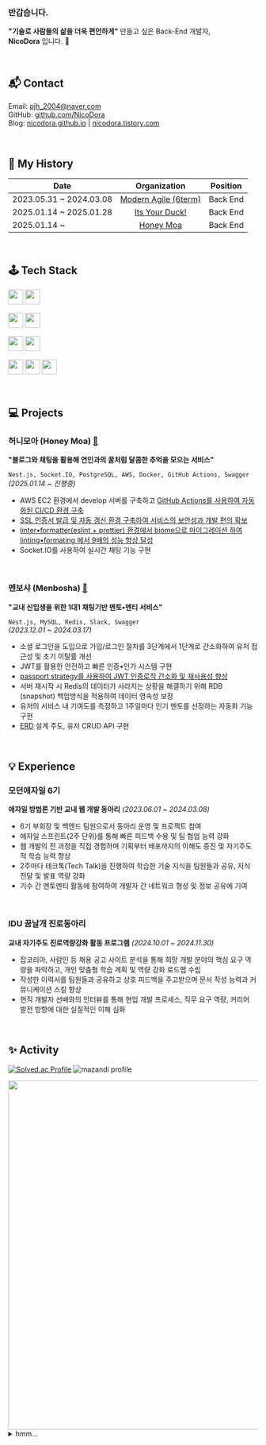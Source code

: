 ### 반갑습니다.

**"기술로 사람들의 삶을 더욱 편안하게"** 만들고 싶은 Back-End 개발자,\
**NicoDora** 입니다. 👋

<br>

## 📬 Contact

Email: pjh_2004@naver.com
<br>
GitHub: [github.com/NicoDora](https://github.com/NicoDora)
<br>
Blog: [nicodora.github.io](https://nicodora.github.io) | [nicodora.tistory.com](https://nicodora.tistory.com)

<br>

## 📖 My History

| Date                    |                             Organization                             | Position   |
| ----------------------- | :------------------------------------------------------------------: | ---------- |
| 2023.05.31 ~ 2024.03.08 |     [Modern Agile (6term)](https://github.com/modern-agile-team)     | Back End   |
| 2025.01.14 ~ 2025.01.28 | [Its Your Duck!](https://github.com/bokduck-bang/its-your-duck-back) | Back End   |
| 2025.01.14 ~            |              [Honey Moa](https://github.com/honey-moa)               | Back End   |

<br>

## 🕹️ Tech Stack

<a><img src="https://img.shields.io/badge/TypeScript-007ACC?style=for-the-badge&logo=typescript&logoColor=white" height="30"/></a> <a><img src="https://img.shields.io/badge/javascript-%23F7DF1E.svg?&style=for-the-badge&logo=javascript&logoColor=black" height="30"/></a>

<a><img src="https://img.shields.io/badge/NestJs-E0234E?style=for-the-badge&logo=NestJs&logoColor=white" height="30"/></a> <a><img src="https://img.shields.io/badge/Node.js-43853D?style=for-the-badge&logo=node.js&logoColor=white" height="30"/></a>

<a><img src="https://img.shields.io/badge/auth0-EB5424.svg?&style=for-the-badge&logo=auth0&logoColor=white" height="30"/></a> <a><img src="https://img.shields.io/badge/json%20web%20tokens-323330?style=for-the-badge&logo=json-web-tokens&logoColor=white" height="30"/></a>

<a><img src="https://img.shields.io/badge/mysql-4479A1?style=for-the-badge&logo=mysql&logoColor=white" height="30"/></a> <a><img src="https://img.shields.io/badge/PostgreSQL-316192?style=for-the-badge&logo=postgresql&logoColor=white" height="30"/></a> <a><img src="https://img.shields.io/badge/redis-%23DD0031.svg?&style=for-the-badge&logo=redis&logoColor=white" height="30"/></a>

<br>

## 💻 Projects

### 허니모아 (Honey Moa) [🔗](https://github.com/honey-moa/honey-moa-server)
**"블로그와 채팅을 활용해 연인과의 꿀처럼 달콤한 추억을 모으는 서비스"**

`Nest.js, Socket.IO, PostgreSQL, AWS, Docker, GitHub Actions, Swagger`\
*(2025.01.14 ~ 진행중)*

- AWS EC2 환경에서 develop 서버를 구축하고 [GitHub Actions를 사용하여 자동화된 CI/CD 환경 구축](https://nicodora.github.io/github/2025/03/18/GitHub-Actions%EB%A1%9C-CICD-%EA%B5%AC%EC%B6%95%ED%95%98%EA%B8%B0.html)
- [SSL 인증서 발급 및 자동 갱신 환경 구축하여 서비스의 보안성과 개발 편의 확보](https://nicodora.github.io/aws/2025/03/07/AWS-EC2%EC%97%90%EC%84%9C-Nginx%EC%99%80-Certbot%EC%9C%BC%EB%A1%9C-Lets-encrypt-SSL-%EC%9D%B8%EC%A6%9D%EC%84%9C-%EB%B0%9C%EA%B8%89%ED%95%98%EA%B8%B0.html)
- [linter•formatter(eslint + prettier) 환경에서 biome으로 마이그레이션 하여 linting•formating 에서 9배의 성능 향상 달성](https://nicodora.tistory.com/entry/Biome-Prettier%EB%B3%B4%EB%8B%A4-35%EB%B0%B0-%EB%8D%94-%EB%B9%A0%EB%A5%B4%EB%8B%A4%EB%8A%94-Biome%EC%9D%84-%EC%8D%A8%EB%B3%B4%EC%9E%90)
- Socket.IO를 사용하여 실시간 채팅 기능 구현

<br>

### 멘보샤 (Menbosha) [🔗](https://github.com/modern-agile-team/Menbosha-back)
**"교내 신입생을 위한 1대1 채팅기반 멘토•멘티 서비스"**

`Nest.js, MySQL, Redis, Slack, Swagger`\
*(2023.12.01 ~ 2024.03.17)*

- 소셜 로그인을 도입으로 가입/로그인 절차를 3단계에서 1단계로 간소화하여 유저 접근성 및 초기 이탈률 개선
- JWT를 활용한 안전하고 빠른 인증•인가 시스템 구현
- [passport strategy를 사용하여 JWT 인증로직 간소화 및 재사용성 향상](https://github.com/modern-agile-team/Menbosha-back/pull/240)
- 서버 재시작 시 Redis의 데이터가 사라지는 상황을 해결하기 위해 RDB (snapshot) 백업방식을 적용하여 데이터 영속성 보장
- 유저의 서비스 내 기여도를 측정하고 1주일마다 인기 멘토를 선정하는 자동화 기능 구현
- [ERD](https://private-user-images.githubusercontent.com/128793959/329941828-bc3d81e5-ed45-4954-ac45-b3fa2fb5e7c7.png?jwt=eyJhbGciOiJIUzI1NiIsInR5cCI6IkpXVCJ9.eyJpc3MiOiJnaXRodWIuY29tIiwiYXVkIjoicmF3LmdpdGh1YnVzZXJjb250ZW50LmNvbSIsImtleSI6ImtleTUiLCJleHAiOjE3NDg1MzIyNzQsIm5iZiI6MTc0ODUzMTk3NCwicGF0aCI6Ii8xMjg3OTM5NTkvMzI5OTQxODI4LWJjM2Q4MWU1LWVkNDUtNDk1NC1hYzQ1LWIzZmEyZmI1ZTdjNy5wbmc_WC1BbXotQWxnb3JpdGhtPUFXUzQtSE1BQy1TSEEyNTYmWC1BbXotQ3JlZGVudGlhbD1BS0lBVkNPRFlMU0E1M1BRSzRaQSUyRjIwMjUwNTI5JTJGdXMtZWFzdC0xJTJGczMlMkZhd3M0X3JlcXVlc3QmWC1BbXotRGF0ZT0yMDI1MDUyOVQxNTE5MzRaJlgtQW16LUV4cGlyZXM9MzAwJlgtQW16LVNpZ25hdHVyZT1jZGI0ZDA3NWRlYTQ4YmU5ZGQzZGI2NTJiYTAwZmQ4YmIyM2Q1MGFmYTk4NTdiNzBkOWYwZDAyNDcwNThhNTZkJlgtQW16LVNpZ25lZEhlYWRlcnM9aG9zdCJ9.H904J3uF-8pfrAR17QA-23azxM2-IOZt1JItRt8aKno) 설계 주도, 유저 CRUD API 구현

<br>

## 💡 Experience

### 모던애자일 6기

**애자일 방법론 기반 교내 웹 개발 동아리** *(2023.06.01 ~ 2024.03.08)*

- 6기 부회장 및 백엔드 팀원으로서 동아리 운영 및 프로젝트 참여
- 애자일 스프린트(2주 단위)를 통해 빠른 피드백 수용 및 팀 협업 능력 강화
- 웹 개발의 전 과정을 직접 경험하며 기획부터 배포까지의 이해도 증진 및 자기주도적 학습 능력 향상
- 2주마다 테크톡(Tech Talk)을 진행하여 학습한 기술 지식을 팀원들과 공유, 지식 전달 및 발표 역량 강화
- 기수 간 멘토멘티 활동에 참여하여 개발자 간 네트워크 형성 및 정보 공유에 기여

<br>

### IDU 꿈날개 진로동아리

**교내 자기주도 진로역량강화 활동 프로그램** *(2024.10.01 ~ 2024.11.30)*

- 잡코리아, 사람인 등 채용 공고 사이트 분석을 통해 희망 개발 분야의 핵심 요구 역량을 파악하고, 개인 맞춤형 학습 계획 및 역량 강화 로드맵 수립
- 작성한 이력서를 팀원들과 공유하고 상호 피드백을 주고받으며 문서 작성 능력과 커뮤니케이션 스킬 향상
- 현직 개발자 선배와의 인터뷰를 통해 현업 개발 프로세스, 직무 요구 역량, 커리어 발전 방향에 대한 실질적인 이해 심화

<br>

## ✨ Activity

[![Solved.ac Profile](http://mazassumnida.wtf/api/v2/generate_badge?boj=nicodora)](https://solved.ac/nicodora/) ![mazandi profile](http://mazandi.herokuapp.com/api?handle=nicodora&theme=warm)

<!-- [![GitHub Streak](https://streak-stats.demolab.com?user=NicoDora&theme=tokyonight)](https://git.io/streak-stats) -->

<img src="https://github-readme-activity-graph.vercel.app/graph?username=NicoDora&theme=vue" width="703">

<br>

<details>
<summary>hmm...</summary>
<img src="https://i.esdrop.com/d/f/WaaaCJFBsq/ABsz8K87Qv.png" wedth="703" height="703">
  
</details>
